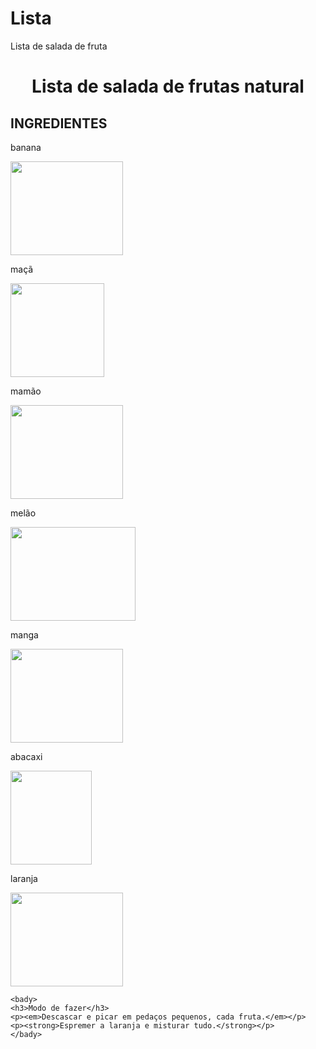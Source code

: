 # Lista
Lista de salada de fruta
<!DOCTYPE.html>
<html lang="PT-BR">
  <head>
  <meta charset="UTF-8">
  <title>Salada de frutas</title>
 </head>
  
  <bady>
    <h1 style="text-align: center"> Lista de salada de frutas natural</h1>
<h2> INGREDIENTES</h2>
    <p>banana</p> <img src="https://www.infoescola.com/wp-content/uploads/2010/04/banana_600797891.jpg" width=180 height=150">
    <p>maçã</p> <img src="https://supremaessencias.com.br/wp-content/uploads/2021/12/macavermelha1.jpg" width=150 height=150">
    <p>mamão</p> <img src="https://d3ugyf2ht6aenh.cloudfront.net/stores/746/397/products/mamao-100441-811e424e6417110f2915221706327046-480-0.jpg" width=180 height=150">
    <p>melão</p> <img src="https://www.bioanaliseoc.com.br/wp-content/uploads/2017/08/img-342312-melao-e-melancia-para-o-chile-4-840x424.jpg" width=200 height=150">
    <p>manga</p> <img src="https://cptstatic.s3.amazonaws.com/imagens/enviadas/materias/materia10908/manga-cursos-cpt.jpg" width=180 height=150">
    <p>abacaxi</p> <img src="https://www.quitandatomio.com.br/upload/beneficios-do-abacaxi-perola-para-a-saude.jpg" width=130 height=150">
    <p>laranja</p> <img src="http://upload.wikimedia.org/wikipedia/commons/thumb/c/c4/Orange-Fruit-Pieces.jpg/800px-Orange-Fruit-Pieces.jpg" width=180 height=150">
    
    <bady>
    <h3>Modo de fazer</h3>
    <p><em>Descascar e picar em pedaços pequenos, cada fruta.</em></p>
    <p><strong>Espremer a laranja e misturar tudo.</strong></p>
    </bady>
